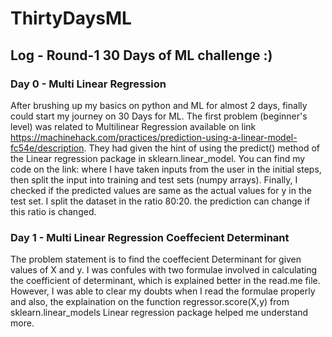 # ThirtyDaysML

## Log - Round-1 30 Days of ML challenge :)


### Day 0 - Multi Linear Regression

After brushing up my basics on python and ML for almost 2 days, finally could start my journey on 30 Days for ML. The first problem (beginner's level) was related to Multilinear Regression available on link https://machinehack.com/practices/prediction-using-a-linear-model-fc54e/description. They had given the hint of using the predict() method of the Linear regression package in sklearn.linear_model. You can find my code on the link: where I have taken inputs from the user in the initial steps, then split the input into training and test sets (numpy arrays). Finally, I checked if the predicted values are same as the actual values for y in the test set. I split the dataset in the ratio 80:20. the prediction can change if this ratio is changed.


### Day 1 - Multi Linear Regression Coeffecient Determinant

The problem statement is to find the coeffecient Determinant for given values of X and y. I was confules with two formulae involved in calculating the coefficient of determinant, which is explained better in the read.me file. However, I was able to clear my doubts when I read the formulae properly and also, the explaination on the function regressor.score(X,y) from sklearn.linear_models Linear regression package helped me understand more.
